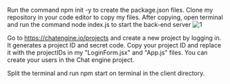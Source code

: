 Run the command npm init -y to create the package.json files.
Clone my repository in your code editor to copy my files. After copying, open terminal and run the command node index.js to start the back-end server
![1](https://user-images.githubusercontent.com/87368740/125446941-4c74755f-fa78-4f84-b6c7-0ff76db61a66.png)

Go to https://chatengine.io/projects and create a new project by logging in. It generates a project ID and secret code. Copy your project ID and replace it with the projectIDs in my "LoginForm.jsx" and "App.js" files.
You can create your users in the Chat engine project.

Split the terminal and run npm start on terminal in the client directory.
